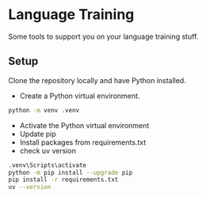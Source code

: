 # Language Training

Some tools to support you on your language training stuff.

## Setup

Clone the repository locally and have Python installed.

* Create a Python virtual environment.

```bash
python -m venv .venv
```

* Activate the Python virtual environment
* Update pip
* Install packages from requirements.txt
* check uv version

```bash
.venv\Scripts\activate
python -m pip install --upgrade pip
pip install -r requirements.txt
uv --version
```
